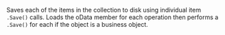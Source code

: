 ﻿Saves each of the items in the collection to disk using individual item `.Save()` calls. Loads the oData member for each operation then performs a `.Save()` for each if the object is a business object.